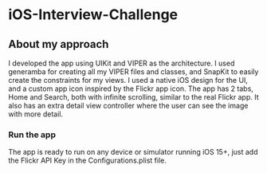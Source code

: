 # iOS-Interview-Challenge

## About my approach
I developed the app using UIKit and VIPER as the architecture. I used generamba for creating all my VIPER files and classes, and SnapKit to easily create the constraints for my views. 
I used a native iOS design for the UI, and a custom app icon inspired by the Flickr app icon. The app has 2 tabs, Home and Search, both with infinite scrolling, similar to the real Flickr app. It also has an extra detail view controller where the user can see the image with more detail. 

### Run the app
The app is ready to run on any device or simulator running iOS 15+, just add the Flickr API Key in the Configurations.plist file.


